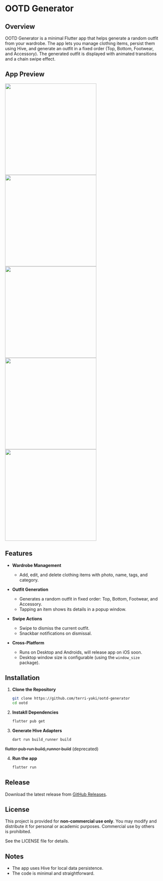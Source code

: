 # OOTD Generator

## Overview

OOTD Generator is a minimal Flutter app that helps generate a random outfit from your wardrobe. The app lets you manage clothing items, persist them using Hive, and generate an outfit in a fixed order (Top, Bottom, Footwear, and Accessory). The generated outfit is displayed with animated transitions and a chain swipe effect.

## App Preview

<img src="https://github.com/user-attachments/assets/c3678ee4-558d-4c56-92ed-9b62dd1dd42d" width="300">
<img src="https://github.com/user-attachments/assets/0ea61add-effe-4c21-a9cf-57f4b72df35b" width="300">
<img src="https://github.com/user-attachments/assets/f5bd48a4-878c-43df-9c06-6794a9ecf07b" width="300">
<img src="https://github.com/user-attachments/assets/793b0c0c-4efa-4232-bdee-b4063c610bbf" width="300">
<img src="https://github.com/user-attachments/assets/a8fc53c2-cf80-4629-b799-619c40fcbe21" width="300">

## Features

- **Wardrobe Management**
  - Add, edit, and delete clothing items with photo, name, tags, and category.

- **Outfit Generation**
  - Generates a random outfit in fixed order: Top, Bottom, Footwear, and Accessory.
  - Tapping an item shows its details in a popup window.

- **Swipe Actions**
  - Swipe to dismiss the current outfit.
  - Snackbar notifications on dismissal.

- **Cross-Platform**
  - Runs on Desktop and Androids, will release app on iOS soon.
  - Desktop window size is configurable (using the `window_size` package).

## Installation

1. **Clone the Repository**
   ```bash
   git clone https://github.com/terri-yaki/ootd-generator
   cd ootd
2. **Instakll Dependencies**
   ```bash
   flutter pub get
3. **Generate Hive Adapters**
    ```bash
    dart run build_runner build
~~flutter pub run build_runner build~~ (deprecated)

4. **Run the app**
    ```bash
    flutter run
## Release
Download the latest release from [GitHub Releases](https://github.com/terri-yaki/ootd-generator/releases).

## License

This project is provided for **non-commercial use only**. You may modify and distribute it for personal or academic purposes. Commercial use by others is prohibited.

See the LICENSE file for details.

## Notes

- The app uses Hive for local data persistence.
- The code is minimal and straightforward.
